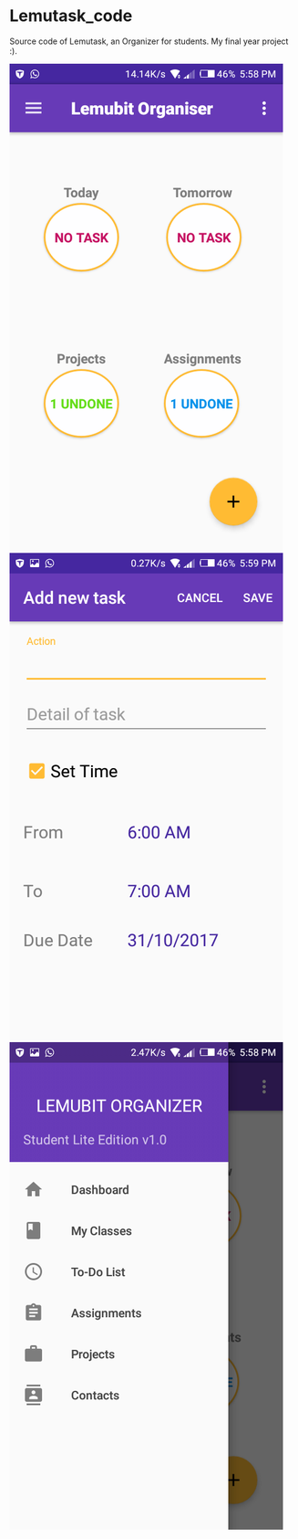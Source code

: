# Lemutask_code
Source code of Lemutask, an Organizer for students. My final year project :). 


![alt text](snapShots/snapA.png "Description goes here")
![alt text](snapShots/snapB.png "Description goes here")
![alt text](snapShots/snapC.png "Description goes here")
